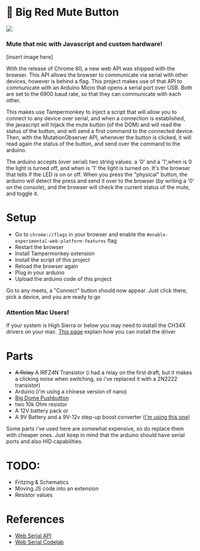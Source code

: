 # 🔴 Big Red Mute Button
![](https://www.google-analytics.com/collect?v=1&t=event&tid=UA-100869248-2&cid=555&ec=github&ea=pageview&el=big-red-mute-button&ev=1)
### Mute that mic with Javascript and custom hardware!
[insert image here]

With the release of Chrome 80, a new web API was shipped with the browser. This API allows the browser to communicate via serial with other devices, however is behind a flag. This project makes use of that API to communicate with an Arduino Micro that opens a serial port over USB. Both are set to the 6900 baud rate, so that they can communicate with each other. 

This makes use Tampermonkey to inject a script that will allow you to connect to any device over serial, and when a connection is established, the javascript will hijack the mute button (of the DOM) and will read the status of the button, and will send a first command to the connected device. Then, with the MutationObserver API, whenever the button is clicked, it will read again the status of the button, and send over the command to the arduino. 

The arduino accepts (over serial) two string values: a '0' and a '1',when is 0 the light is turned off, and when is '1' the light is turned on. It's the browser that tells if the LED is on or off. When you press the "physical" button, the arduino will detect the press and send it over to the browser (by writing a '0' on the console), and the browser will check the current status of the mute, and toggle it.

# Setup
- Go to ``chrome://flags`` in your browser and enable the ``#enable-experimental-web-platform-features`` flag
- Restart the browser
- Install Tampermonkey extension
- Install the script of this project  
- Reload the browser again
- Plug in your arduino
- Upload the arduino code of this project

Go to any meets, a "Connect" button should now appear. Just click there, pick a device, and you are ready to go

### Attention Mac Users!
If your system is High Sierra or below you may need to install the CH34X drivers on your mac. [This page](https://github.com/adrianmihalko/ch340g-ch34g-ch34x-mac-os-x-driver) explain how you can install the driver


# Parts
- ~~A Relay~~ A IRFZ4N Transistor (i had a relay on the first draft, but it makes a clicking noise when switching, so i've replaced it with a 2N2222 transistor)
- Arduino (i'm using a chinese version of nano)
- [Big Dome Pushbutton](https://www.sparkfun.com/products/9181)
- two 10k Ohm resistor
- A 12V battery pack or
- A 9V Battery and a 9V-12v step-up boost converter ([i'm using this one](https://www.pololu.com/product/2117))

Some parts i've used here are somewhat expensive, so do replace them with cheaper ones. Just keep in mind that the arduino should have serial ports and also HID capabilities.

# TODO:
- Fritzing & Schematics
- Moving JS code into an extension
- Resistor values
# References
- [Web Serial API](https://web.dev/serial/)
- [Web Serial Codelab](https://codelabs.developers.google.com/codelabs/web-serial/#0)

